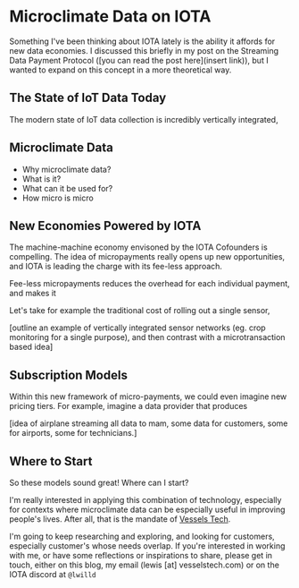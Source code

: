 # Microclimate Data on IOTA


Something I've been thinking about IOTA lately is the ability it affords for new data economies. I discussed this briefly in my post on the Streaming Data Payment Protocol ([you can read the post here](insert link)), but I wanted to expand on this concept in a more theoretical way.


## The State of IoT Data Today

The modern state of IoT data collection is incredibly vertically integrated, 




## Microclimate Data

- Why microclimate data?
- What is it?
- What can it be used for?
- How micro is micro


## New Economies Powered by IOTA

The machine-machine economy envisoned by the IOTA Cofounders is compelling. The idea of micropayments really opens up new opportunities, and IOTA is leading the charge with its fee-less approach. 

Fee-less micropayments reduces the overhead for each individual payment, and makes it 



Let's take for example the traditional cost of rolling out a single sensor, 


[outline an example of vertically integrated sensor networks (eg. crop monitoring for a single purpose), and then contrast with a microtransaction based idea]


## Subscription Models

Within this new framework of micro-payments, we could even imagine new pricing tiers. For example, imagine a data provider that produces 



[idea of airplane streaming all data to mam, some data for customers, some for airports, some for technicians.]




## Where to Start

So these models sound great! Where can I start? 

I'm really interested in applying this combination of technology, especially for contexts where microclimate data can be especially useful in improving people's lives. After all, that is the mandate of [Vessels Tech](https://vesselstech.com). 

I'm going to keep researching and exploring, and looking for customers, especially customer's whose needs overlap. 
If you're interested in working with me, or have some reflections or inspirations to share, please get in touch, either on this blog, my email (lewis [at] vesselstech.com) or on the IOTA discord at `@lwilld`